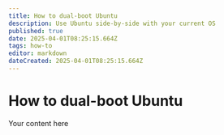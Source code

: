 ```yaml
---
title: How to dual-boot Ubuntu
description: Use Ubuntu side-by-side with your current OS
published: true
date: 2025-04-01T08:25:15.664Z
tags: how-to
editor: markdown
dateCreated: 2025-04-01T08:25:15.664Z
---
```


# How to dual-boot Ubuntu

Your content here